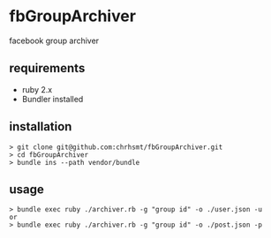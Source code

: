 fbGroupArchiver
===============

facebook group archiver

requirements
------------

- ruby 2.x
- Bundler installed 

installation
------------
```
> git clone git@github.com:chrhsmt/fbGroupArchiver.git
> cd fbGroupArchiver
> bundle ins --path vendor/bundle
```

usage
------------

```
> bundle exec ruby ./archiver.rb -g "group id" -o ./user.json -u 
or
> bundle exec ruby ./archiver.rb -g "group id" -o ./post.json -p
```
